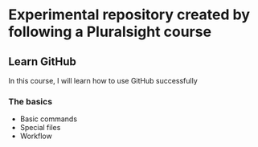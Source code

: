 # Experimental repository created by following a Pluralsight course

## Learn GitHub
In this course, I will learn how to use GitHub successfully

### The basics
- Basic commands
- Special files
- Workflow
